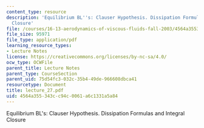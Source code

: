 ```yaml
---
content_type: resource
description: 'Equilibrium BL''s: Clauser Hypothesis. Dissipation Formulas and Integral
  Closure'
file: /courses/16-13-aerodynamics-of-viscous-fluids-fall-2003/4564a355343cc94c0061a6c1331a5a84_lecture_27.pdf
file_size: 95971
file_type: application/pdf
learning_resource_types:
- Lecture Notes
license: https://creativecommons.org/licenses/by-nc-sa/4.0/
ocw_type: OCWFile
parent_title: Lecture Notes
parent_type: CourseSection
parent_uid: 75d54fc3-032c-35b4-49de-966608dbca41
resourcetype: Document
title: lecture_27.pdf
uid: 4564a355-343c-c94c-0061-a6c1331a5a84
---
```

Equilibrium BL's: Clauser Hypothesis. Dissipation Formulas and Integral Closure